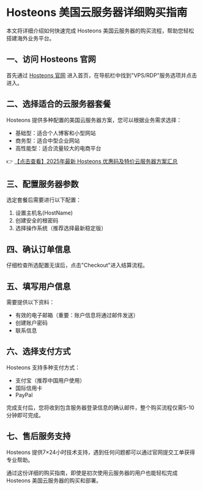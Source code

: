 # Hosteons 美国云服务器详细购买指南

本文将详细介绍如何快速完成 Hosteons 美国云服务器的购买流程，帮助您轻松搭建海外业务平台。

## 一、访问 Hosteons 官网
首先通过 [Hosteons 官网](https://bit.ly/hosteons) 进入首页，在导航栏中找到"VPS/RDP"服务选项并点击进入。

## 二、选择适合的云服务器套餐
Hosteons 提供多种配置的美国云服务器方案，您可以根据业务需求选择：
- 基础型：适合个人博客和小型网站
- 商务型：适合中型企业网站
- 高性能型：适合流量较大的电商平台

👉 [【点击查看】2025年最新 Hosteons 优惠码及特价云服务器方案汇总](https://bit.ly/hosteons)

## 三、配置服务器参数
选定套餐后需要进行以下配置：
1. 设置主机名(HostName)
2. 创建安全的根密码
3. 选择操作系统（推荐选择最新稳定版）

## 四、确认订单信息
仔细检查所选配置无误后，点击"Checkout"进入结算流程。

## 五、填写用户信息
需要提供以下资料：
- 有效的电子邮箱（重要：账户信息将通过邮件发送）
- 创建账户密码
- 联系信息

## 六、选择支付方式
Hosteons 支持多种支付方式：
- 支付宝（推荐中国用户使用）
- 国际信用卡
- PayPal

完成支付后，您将收到包含服务器登录信息的确认邮件，整个购买流程仅需5-10分钟即可完成。

## 七、售后服务支持
Hosteons 提供7×24小时技术支持，遇到任何问题都可以通过官网提交工单获得专业帮助。

通过这份详细的购买指南，即使是初次使用云服务器的用户也能轻松完成 Hosteons 美国云服务器的购买和部署。